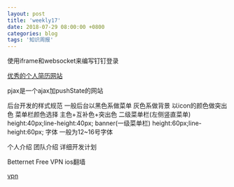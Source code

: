 ```yaml
---
layout: post
title: 'weekly17'
date: 2018-07-29 08:00:00 +0800
categories: blog
tags: '知识周报'
---
```


使用iframe和websocket来编写钉钉登录

[优秀的个人简历网站](https://www.epicurrence.com/)

pjax是一个ajax加pushState的网站

后台开发的样式规范 一般后台以黑色系做菜单 灰色系做背景 以icon的颜色做突出色
菜单栏颜色选择 主色+互补色+突出色
二级菜单栏(左侧竖直菜单) height:40px;line-height:40px;
banner(一级菜单栏) height:60px;line-height:60px;
字体 一般为12~16号字体

个人介绍 团队介绍 详细开发计划

Betternet Free VPN ios翻墙

[vpn](https://nordzh.site/?gclid=EAIaIQobChMI3KCh5ta-3AIV5TxgCh1IyAFgEAEYASAAEgJaofD_BwE)